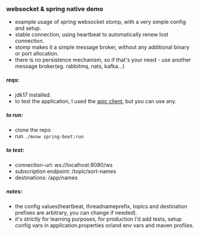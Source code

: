 ### websocket & spring native demo
- example usage of spring websocket stomp, with a very simple config and setup.
- stable connection, using heartbeat to automatically renew lost connection. 
- stomp makes it a simple message broker, without any additional binary or port allocation.
- there is no persistence mechanism, so if that's your need - use another message broker(eg. rabbitmq, nats, kafka...)

##### reqs:
- jdk17 installed.
- to test the application, I used the [apic client](https://www.apic.app/), but you can use any.

##### to run: 
- clone the repo
- run `./mvnw spring-boot:run`

##### to test: 
- connection-url: ws://localhost:8080/ws
- subscription endpoint: /topic/sort-names
- destinations: /app/names

##### notes:
- the config values(heartbeat, threadnameprefix, topics and destination prefixes are arbitrary, you can change if needed).
- it's strictly for learning purposes, for production I'd add tests, setup config vars in application.properties or/and env vars and maven profiles.